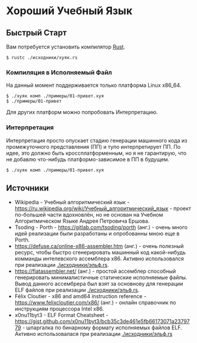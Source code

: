 # Хороший Учебный Язык

## Быстрый Старт

Вам потребуется установить компилятор [Rust](https://www.rust-lang.org/).

```console
$ rustc ./исходники/хуяк.rs
```

### Компиляция в Исполняемый Файл

На данный момент поддерживается только платформа Linux x86_64.

```console
$ ./хуяк комп ./примеры/01-привет.хуя
$ ./примеры/01-привет
```

Для других платформ можно попробовать Интерпретацию.

### Интерпретация

Интерпретация просто опускает стадию генерации машинного кода из промежуточного представления (ПП) и тупо интерпретирует ПП. По идее, это должно быть кроссплатформенным, но я не гарантирую, что не добавлю что-нибудь платформо-зависимое в ПП в будущем.

```console
$ ./хуяк комп ./примеры/01-привет.хуя
```

## Источники

- Wikipedia - Учебный алгоритмический язык - https://ru.wikipedia.org/wiki/Учебный_алгоритмический_язык - проект по-большей части вдохновлён, но не основан на Учебном Алгоритмическом Языке Андрея Петровича Ершова.
- Tsoding - Porth - https://gitlab.com/tsoding/porth (анг.) - очень много идей реализации были разработаны и опробованны мною еще в Porth.
- https://defuse.ca/online-x86-assembler.htm (анг.) - очень полезный ресурс, чтобы быстро сгенерировать машинный код какой-нибудь комманды интелевского ассемблера x86. Активно использовался при реализации [./исходники/эльф.rs](./исходники/эльф.rs).
- https://flatassembler.net/ (анг.) - простой ассемблер способный генерировать минималистичные статические исполняемые файлы. Вывод данного ассембрера был взят за основнову для генерации ELF файлов при реализации [./исходники/эльф.rs](./исходники/эльф.rs).
- Félix Cloutier - x86 and amd64 instruction reference - https://www.felixcloutier.com/x86/ (анг.) - онлайн справочник по инструкциям процессора Intel x86.
- x0nu11byt3 - ELF Format Cheatsheet - https://gist.github.com/x0nu11byt3/bcb35c3de461e5fb66173071a2379779 - шпаргалка по бинарному формату исполняемых файлов ELF. Активно использовалася при реализации [./исходники/эльф.rs](./исходники/эльф.rs)
